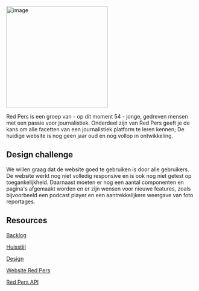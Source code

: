 <img width="269" alt="image" src="https://github.com/fdnd-agency/red-pers/assets/1061632/68215743-3d93-4897-b283-6f40b798d544">


Red Pers is een groep van - op dit moment 54 - jonge, gedreven mensen met een passie voor journalistiek.  Onderdeel zijn van Red Pers geeft je de kans om alle facetten van een journalistiek platform te leren kennen; De huidige website is nog geen jaar oud en nog vollop in ontwikkeling.

## Design challenge
We willen graag dat de website goed te gebruiken is door alle gebruikers. De website werkt nog niet volledig responsive en is ook nog niet getest op toegankelijkheid. Daarnaast moeten er nog een aantal componenten en pagina's afgemaakt worden en er zijn wensen voor nieuwe features, zoals bijvoorbeeld een podcast player en een aantrekkelijkere weergave van foto reportages. 
## Resources

[Backlog]()

[Huisstijl]()  

[Design]()  

[Website Red Pers]()

[Red Pers API](https://redpers.nl/wp-json/wp/v2/posts)

